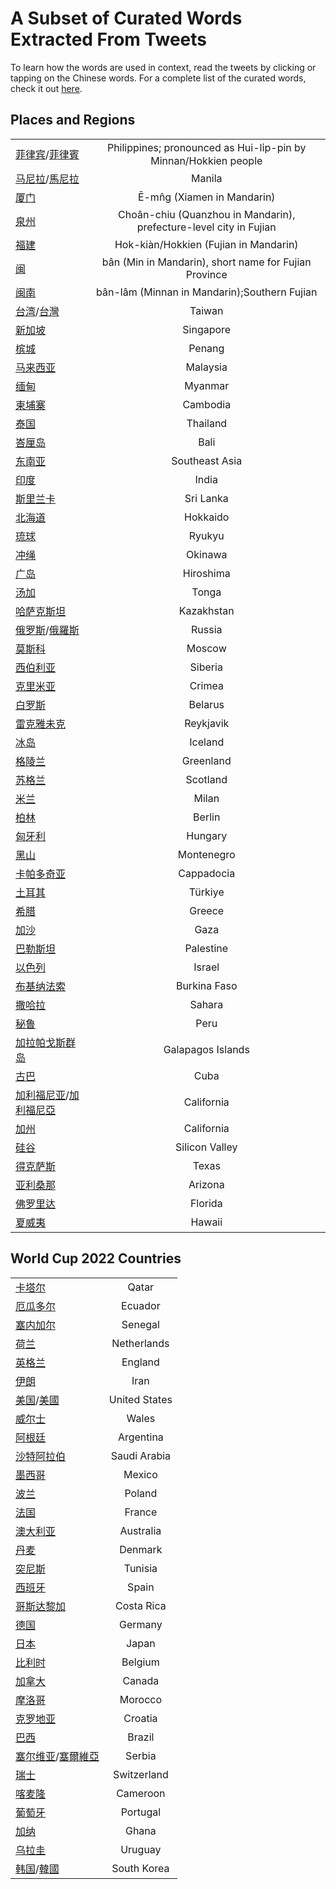 # A Subset of Curated Words Extracted From Tweets

To learn how the words are used in context, read the tweets by clicking or tapping on the Chinese words. For a complete 
list of the curated words, check it out [here](words_tweets_stats.md).

## Places and Regions
|  |  |
| ----- | :---: |
| [菲律宾](../hanzi-cards/菲律宾.md)/[菲律賓](../hanzi-cards/菲律賓.md) | Philippines; pronounced as Hui-li̍p-pin by Minnan/Hokkien people |
| [马尼拉](../hanzi-cards/马尼拉.md)/[馬尼拉](../hanzi-cards/馬尼拉.md) | Manila |
| [厦门](../hanzi-cards/厦门.md) | Ē-mn̂g (Xiamen in Mandarin) |
| [泉州](../hanzi-cards/泉州.md) | Choân-chiu (Quanzhou in Mandarin), prefecture-level city in Fujian |
| [福建](../hanzi-cards/福建.md) | Hok-kiàn/Hokkien (Fujian in Mandarin) |
| [闽](../hanzi-cards/闽.md) | bân (Min in Mandarin), short name for Fujian Province |
| [闽南](../hanzi-cards/闽南.md) | bân-lâm (Minnan in Mandarin);Southern Fujian |
| [台湾](../hanzi-cards/台湾.md)/[台灣](../hanzi-cards/台灣.md) | Taiwan |
| [新加坡](../hanzi-cards/新加坡.md) | Singapore |
| [槟城](../hanzi-cards/槟城.md) | Penang |
| [马来西亚](../hanzi-cards/马来西亚.md) | Malaysia |
| [缅甸](../hanzi-cards/缅甸.md) | Myanmar |
| [柬埔寨](../hanzi-cards/柬埔寨.md) | Cambodia |
| [泰国](../hanzi-cards/泰国.md) | Thailand |
| [峇厘岛](../hanzi-cards/峇厘岛.md) | Bali |
| [东南亚](../hanzi-cards/东南亚.md) | Southeast Asia |
| [印度](../hanzi-cards/印度.md) | India |
| [斯里兰卡](../hanzi-cards/斯里兰卡.md) | Sri Lanka |
| [北海道](../hanzi-cards/北海道.md) | Hokkaido |
| [琉球](../hanzi-cards/琉球.md) | Ryukyu |
| [冲绳](../hanzi-cards/冲绳.md) | Okinawa |
| [广岛](../hanzi-cards/广岛.md) | Hiroshima |
| [汤加](../hanzi-cards/汤加.md) | Tonga |
| [哈萨克斯坦](../hanzi-cards/哈萨克斯坦.md) | Kazakhstan |
| [俄罗斯](../hanzi-cards/俄罗斯.md)/[俄羅斯](../hanzi-cards/俄羅斯.md) | Russia |
| [莫斯科](../hanzi-cards/莫斯科.md) | Moscow |
| [西伯利亚](../hanzi-cards/西伯利亚.md) | Siberia |
| [克里米亚](../hanzi-cards/克里米亚.md) | Crimea |
| [白罗斯](../hanzi-cards/白罗斯.md) | Belarus |
| [雷克雅未克](../hanzi-cards/雷克雅未克.md) | Reykjavik |
| [冰岛](../hanzi-cards/冰岛.md) | Iceland |
| [格陵兰](../hanzi-cards/格陵兰.md) | Greenland |
| [苏格兰](../hanzi-cards/苏格兰.md) | Scotland |
| [米兰](../hanzi-cards/米兰.md) | Milan |
| [柏林](../hanzi-cards/柏林.md) | Berlin |
| [匈牙利](../hanzi-cards/匈牙利.md) | Hungary |
| [黑山](../hanzi-cards/黑山.md) | Montenegro |
| [卡帕多奇亚](../hanzi-cards/卡帕多奇亚.md) | Cappadocia |
| [土耳其](../hanzi-cards/土耳其.md) | Türkiye |
| [希腊](../hanzi-cards/希腊.md) | Greece |
| [加沙](../hanzi-cards/加沙.md) | Gaza |
| [巴勒斯坦](../hanzi-cards/巴勒斯坦.md) | Palestine |
| [以色列](../hanzi-cards/以色列.md) | Israel |
| [布基纳法索](../hanzi-cards/布基纳法索.md) | Burkina Faso |
| [撒哈拉](../hanzi-cards/撒哈拉.md) | Sahara |
| [秘鲁](../hanzi-cards/秘鲁.md) | Peru |
| [加拉帕戈斯群岛](../hanzi-cards/加拉帕戈斯群岛.md) | Galapagos Islands |
| [古巴](../hanzi-cards/古巴.md) | Cuba |
| [加利福尼亚](../hanzi-cards/加利福尼亚.md)/[加利福尼亞](../hanzi-cards/加利福尼亞.md) | California |
| [加州](../hanzi-cards/加州.md) | California |
| [硅谷](../hanzi-cards/硅谷.md) | Silicon Valley |
| [得克萨斯](../hanzi-cards/得克萨斯.md) | Texas |
| [亚利桑那](../hanzi-cards/亚利桑那.md) | Arizona |
| [佛罗里达](../hanzi-cards/佛罗里达.md) | Florida |
| [夏威夷](../hanzi-cards/夏威夷.md) | Hawaii |
## World Cup 2022 Countries
|  |  |
| ----- | :---: |
| [卡塔尔](../hanzi-cards/卡塔尔.md) | Qatar |
| [厄瓜多尔](../hanzi-cards/厄瓜多尔.md) | Ecuador |
| [塞内加尔](../hanzi-cards/塞内加尔.md) | Senegal |
| [荷兰](../hanzi-cards/荷兰.md) | Netherlands |
| [英格兰](../hanzi-cards/英格兰.md) | England |
| [伊朗](../hanzi-cards/伊朗.md) | Iran |
| [美国](../hanzi-cards/美国.md)/[美國](../hanzi-cards/美國.md) | United States |
| [威尔士](../hanzi-cards/威尔士.md) | Wales |
| [阿根廷](../hanzi-cards/阿根廷.md) | Argentina |
| [沙特阿拉伯](../hanzi-cards/沙特阿拉伯.md) | Saudi Arabia |
| [墨西哥](../hanzi-cards/墨西哥.md) | Mexico |
| [波兰](../hanzi-cards/波兰.md) | Poland |
| [法国](../hanzi-cards/法国.md) | France |
| [澳大利亚](../hanzi-cards/澳大利亚.md) | Australia |
| [丹麦](../hanzi-cards/丹麦.md) | Denmark |
| [突尼斯](../hanzi-cards/突尼斯.md) | Tunisia |
| [西班牙](../hanzi-cards/西班牙.md) | Spain |
| [哥斯达黎加](../hanzi-cards/哥斯达黎加.md) | Costa Rica |
| [德国](../hanzi-cards/德国.md) | Germany |
| [日本](../hanzi-cards/日本.md) | Japan |
| [比利时](../hanzi-cards/比利时.md) | Belgium |
| [加拿大](../hanzi-cards/加拿大.md) | Canada |
| [摩洛哥](../hanzi-cards/摩洛哥.md) | Morocco |
| [克罗地亚](../hanzi-cards/克罗地亚.md) | Croatia |
| [巴西](../hanzi-cards/巴西.md) | Brazil |
| [塞尔维亚](../hanzi-cards/塞尔维亚.md)/[塞爾維亞](../hanzi-cards/塞爾維亞.md) | Serbia |
| [瑞士](../hanzi-cards/瑞士.md) | Switzerland |
| [喀麦隆](../hanzi-cards/喀麦隆.md) | Cameroon |
| [葡萄牙](../hanzi-cards/葡萄牙.md) | Portugal |
| [加纳](../hanzi-cards/加纳.md) | Ghana |
| [乌拉圭](../hanzi-cards/乌拉圭.md) | Uruguay |
| [韩国](../hanzi-cards/韩国.md)/[韓國](../hanzi-cards/韓國.md) | South Korea |